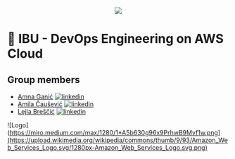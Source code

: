 <p align="center">
  <img src="https://media.tenor.com/cI3eAVLXj48AAAAC/hello-world.gif" />


  

# 🔗 IBU - DevOps Engineering on AWS Cloud 

  
  
  
  ## Group members

- [Amna Ganić](https://github.com/ganicamna) 
[![linkedin]([https://img.shields.io/badge/linkedin-0A66C2?style=for-the-badge&logo=linkedin&logoColor=white)](https://www.linkedin.com/in/ajdin-bajric/](https://www.linkedin.com/in/amnaganic07734/))
- [Amila Čaušević](https://github.com/CausevicAmila)
[![linkedin](https://img.shields.io/badge/linkedin-0A66C2?style=for-the-badge&logo=linkedin&logoColor=white)](https://www.linkedin.com/in/amila-causevic-679691223/)
- [Lejla Breščić](https://github.com/lejlabrescic)
[![linkedin](https://img.shields.io/badge/linkedin-0A66C2?style=for-the-badge&logo=linkedin&logoColor=white)](https://www.linkedin.com/in/lejlabrescic/)


![Logo](https://miro.medium.com/max/1280/1*A5b630g96x9PrhwB9Mvf1w.png](https://upload.wikimedia.org/wikipedia/commons/thumb/9/93/Amazon_Web_Services_Logo.svg/1280px-Amazon_Web_Services_Logo.svg.png)

